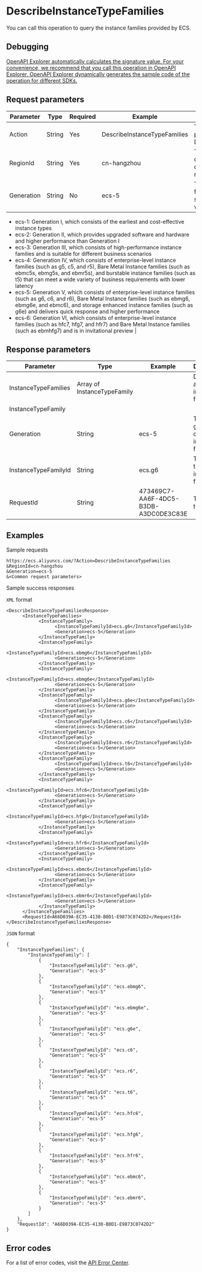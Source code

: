 # DescribeInstanceTypeFamilies

You can call this operation to query the instance families provided by ECS.

## Debugging

[OpenAPI Explorer automatically calculates the signature value. For your convenience, we recommend that you call this operation in OpenAPI Explorer. OpenAPI Explorer dynamically generates the sample code of the operation for different SDKs.](https://api.aliyun.com/#product=Ecs&api=DescribeInstanceTypeFamilies&type=RPC&version=2014-05-26)

## Request parameters

|Parameter|Type|Required|Example|Description|
|---------|----|--------|-------|-----------|
|Action|String|Yes|DescribeInstanceTypeFamilies|The operation that you want to perform. Set the value to DescribeInstanceTypeFamilies. |
|RegionId|String|Yes|cn-hangzhou|The ID of the region. You can call the [DescribeRegions](~~25609~~) operation to query the most recent region list. |
|Generation|String|No|ecs-5|The generation of the instance family. For more information, see [Instance families](~~25378~~). Valid values:

 -   ecs-1: Generation I, which consists of the earliest and cost-effective instance types
-   ecs-2: Generation II, which provides upgraded software and hardware and higher performance than Generation I
-   ecs-3: Generation III, which consists of high-performance instance families and is suitable for different business scenarios
-   ecs-4: Generation IV, which consists of enterprise-level instance families \(such as g5, c5, and r5\), Bare Metal Instance families \(such as ebmc5s, ebmg5s, and ebmr5s\), and burstable instance families \(such as t5\) that can meet a wide variety of business requirements with lower latency
-   ecs-5: Generation V, which consists of enterprise-level instance families \(such as g6, c6, and r6\), Bare Metal Instance families \(such as ebmg6, ebmg6e, and ebmc6\), and storage enhanced instance families \(such as g6e\) and delivers quick response and higher performance
-   ecs-6: Generation VI, which consists of enterprise-level instance families \(such as hfc7, hfg7, and hfr7\) and Bare Metal Instance families \(such as ebmhfg7\) and is in invitational preview |

## Response parameters

|Parameter|Type|Example|Description|
|---------|----|-------|-----------|
|InstanceTypeFamilies|Array of InstanceTypeFamily| |Details about instance families. |
|InstanceTypeFamily| | | |
|Generation|String|ecs-5|The generation of the instance family. |
|InstanceTypeFamilyId|String|ecs.g6|The ID of the instance family. |
|RequestId|String|473469C7-AA6F-4DC5-B3DB-A3DC0DE3C83E|The ID of the request. |

## Examples

Sample requests

```
https://ecs.aliyuncs.com/?Action=DescribeInstanceTypeFamilies
&RegionId=cn-hangzhou
&Generation=ecs-5
&<Common request parameters>
```

Sample success responses

`XML` format

```
<DescribeInstanceTypeFamiliesResponse>
      <InstanceTypeFamilies>
            <InstanceTypeFamily>
                  <InstanceTypeFamilyId>ecs.g6</InstanceTypeFamilyId>
                  <Generation>ecs-5</Generation>
            </InstanceTypeFamily>
            <InstanceTypeFamily>
                  <InstanceTypeFamilyId>ecs.ebmg6</InstanceTypeFamilyId>
                  <Generation>ecs-5</Generation>
            </InstanceTypeFamily>
            <InstanceTypeFamily>
                  <InstanceTypeFamilyId>ecs.ebmg6e</InstanceTypeFamilyId>
                  <Generation>ecs-5</Generation>
            </InstanceTypeFamily>
            <InstanceTypeFamily>
                  <InstanceTypeFamilyId>ecs.g6e</InstanceTypeFamilyId>
                  <Generation>ecs-5</Generation>
            </InstanceTypeFamily>
            <InstanceTypeFamily>
                  <InstanceTypeFamilyId>ecs.c6</InstanceTypeFamilyId>
                  <Generation>ecs-5</Generation>
            </InstanceTypeFamily>
            <InstanceTypeFamily>
                  <InstanceTypeFamilyId>ecs.r6</InstanceTypeFamilyId>
                  <Generation>ecs-5</Generation>
            </InstanceTypeFamily>
            <InstanceTypeFamily>
                  <InstanceTypeFamilyId>ecs.t6</InstanceTypeFamilyId>
                  <Generation>ecs-5</Generation>
            </InstanceTypeFamily>
            <InstanceTypeFamily>
                  <InstanceTypeFamilyId>ecs.hfc6</InstanceTypeFamilyId>
                  <Generation>ecs-5</Generation>
            </InstanceTypeFamily>
            <InstanceTypeFamily>
                  <InstanceTypeFamilyId>ecs.hfg6</InstanceTypeFamilyId>
                  <Generation>ecs-5</Generation>
            </InstanceTypeFamily>
            <InstanceTypeFamily>
                  <InstanceTypeFamilyId>ecs.hfr6</InstanceTypeFamilyId>
                  <Generation>ecs-5</Generation>
            </InstanceTypeFamily>
            <InstanceTypeFamily>
                  <InstanceTypeFamilyId>ecs.ebmc6</InstanceTypeFamilyId>
                  <Generation>ecs-5</Generation>
            </InstanceTypeFamily>
            <InstanceTypeFamily>
                  <InstanceTypeFamilyId>ecs.ebmr6</InstanceTypeFamilyId>
                  <Generation>ecs-5</Generation>
            </InstanceTypeFamily>
      </InstanceTypeFamilies>
      <RequestId>A66D039A-EC35-4130-B0D1-E9873C0742D2</RequestId>
</DescribeInstanceTypeFamiliesResponse>
```

`JSON` format

```
{
	"InstanceTypeFamilies": {
		"InstanceTypeFamily": [
			{
				"InstanceTypeFamilyId": "ecs.g6",
				"Generation": "ecs-5"
			},
			{
				"InstanceTypeFamilyId": "ecs.ebmg6",
				"Generation": "ecs-5"
			},
			{
				"InstanceTypeFamilyId": "ecs.ebmg6e",
				"Generation": "ecs-5"
			},
			{
				"InstanceTypeFamilyId": "ecs.g6e",
				"Generation": "ecs-5"
			},
			{
				"InstanceTypeFamilyId": "ecs.c6",
				"Generation": "ecs-5"
			},
			{
				"InstanceTypeFamilyId": "ecs.r6",
				"Generation": "ecs-5"
			},
			{
				"InstanceTypeFamilyId": "ecs.t6",
				"Generation": "ecs-5"
			},
			{
				"InstanceTypeFamilyId": "ecs.hfc6",
				"Generation": "ecs-5"
			},
			{
				"InstanceTypeFamilyId": "ecs.hfg6",
				"Generation": "ecs-5"
			},
			{
				"InstanceTypeFamilyId": "ecs.hfr6",
				"Generation": "ecs-5"
			},
			{
				"InstanceTypeFamilyId": "ecs.ebmc6",
				"Generation": "ecs-5"
			},
			{
				"InstanceTypeFamilyId": "ecs.ebmr6",
				"Generation": "ecs-5"
			}
		]
	},
	"RequestId": "A66D039A-EC35-4130-B0D1-E9873C0742D2"
}
```

## Error codes

For a list of error codes, visit the [API Error Center](https://error-center.alibabacloud.com/status/product/Ecs).

